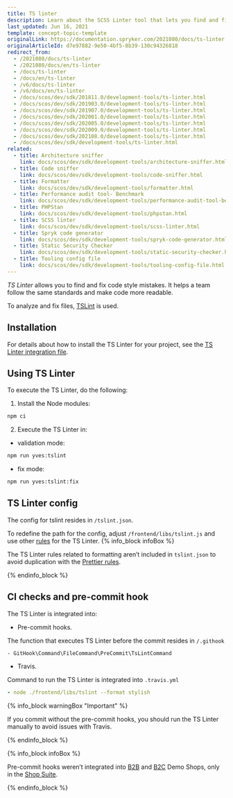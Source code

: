 ```yaml
---
title: TS linter
description: Learn about the SCSS Linter tool that lets you find and fix mistakes in the code style.
last_updated: Jun 16, 2021
template: concept-topic-template
originalLink: https://documentation.spryker.com/2021080/docs/ts-linter
originalArticleId: d7e97882-9e50-4bf5-8b39-130c94326818
redirect_from:
  - /2021080/docs/ts-linter
  - /2021080/docs/en/ts-linter
  - /docs/ts-linter
  - /docs/en/ts-linter
  - /v6/docs/ts-linter
  - /v6/docs/en/ts-linter
  - /docs/scos/dev/sdk/201811.0/development-tools/ts-linter.html
  - /docs/scos/dev/sdk/201903.0/development-tools/ts-linter.html
  - /docs/scos/dev/sdk/201907.0/development-tools/ts-linter.html
  - /docs/scos/dev/sdk/202001.0/development-tools/ts-linter.html
  - /docs/scos/dev/sdk/202005.0/development-tools/ts-linter.html
  - /docs/scos/dev/sdk/202009.0/development-tools/ts-linter.html
  - /docs/scos/dev/sdk/202108.0/development-tools/ts-linter.html
  - /docs/scos/dev/sdk/development-tools/ts-linter.html
related:
  - title: Architecture sniffer
    link: docs/scos/dev/sdk/development-tools/architecture-sniffer.html
  - title: Code sniffer
    link: docs/scos/dev/sdk/development-tools/code-sniffer.html
  - title: Formatter
    link: docs/scos/dev/sdk/development-tools/formatter.html
  - title: Performance audit tool- Benchmark
    link: docs/scos/dev/sdk/development-tools/performance-audit-tool-benchmark.html
  - title: PHPStan
    link: docs/scos/dev/sdk/development-tools/phpstan.html
  - title: SCSS linter
    link: docs/scos/dev/sdk/development-tools/scss-linter.html
  - title: Spryk code generator
    link: docs/scos/dev/sdk/development-tools/spryk-code-generator.html
  - title: Static Security Checker
    link: docs/scos/dev/sdk/development-tools/static-security-checker.html
  - title: Tooling config file
    link: docs/scos/dev/sdk/development-tools/tooling-config-file.html
---
```


*TS Linter* allows you to find and fix code style mistakes. It helps a team follow the same standards and make code more readable.

 To analyze and fix files, [TSLint](https://palantir.github.io/tslint/) is used.

## Installation

For details about how to install the TS Linter for your project, see the [TS Linter integration file](/docs/scos/dev/technical-enhancement-integration-guides/integrating-development-tools/integrating-ts-linter.html).

## Using TS Linter

To execute the TS Linter, do the following:

1. Install the Node modules:

```bash
npm ci
```

2. Execute the TS Linter in:

* validation mode:

```bash
npm run yves:tslint
```

* fix mode:

```bash
npm run yves:tslint:fix
```

## TS Linter config

The config for tslint resides in `/tslint.json`.

To redefine the path for the config, adjust `/frontend/libs/tslint.js` and use other [rules](https://palantir.github.io/tslint/rules/) for the TS Linter.
{% info_block infoBox %}

The TS Linter rules related to formatting aren’t included in `tslint.json` to avoid duplication with the [Prettier rules](https://www.npmjs.com/package/@spryker/frontend-config.prettier).

{% endinfo_block %}

## CI checks and pre-commit hook

The TS Linter is integrated into:

* Pre-commit hooks.

The function that executes TS Linter before the commit resides in `/.githook`

```
- GitHook\Command\FileCommand\PreCommit\TsLintCommand
```

* Travis.

Command to run the TS Linter is integrated into `.travis.yml`

```yml
- node ./frontend/libs/tslint --format stylish
```

{% info_block warningBox "Important" %}

If you commit without the pre-commit hooks, you should run the TS Linter manually to avoid issues with Travis.

{% endinfo_block %}

{% info_block infoBox %}

Pre-commit hooks weren’t integrated into [B2B](https://github.com/spryker-shop/b2b-demo-shop) and [B2C](https://github.com/spryker-shop/b2c-demo-shop) Demo Shops, only in the [Shop Suite](https://github.com/spryker-shop/suite).

{% endinfo_block %}
